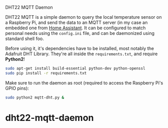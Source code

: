 DHT22 MQTT Daemon

DHT22 MQTT is a simple daemon to query the local temperature sensor on a Raspberry Pi, and send the data to an MQTT server (in my case an embedded one from [Home Assistant](https://home-assistant.io/). It can be configured to match personal needs using the `config.ini` file, and can be daemonized using standard shell foo.

Before using it, it's dependencies have to be installed, most notably the Adafruit DHT Library. They're all inside the `requirements.txt`, and require **Python2**!

```bash
sudo apt-get install build-essential python-dev python-openssl
sudo pip install -r requirements.txt
```

Make sure to run the daemon as root (required to access the Raspberry Pi's GPIO pins):


```bash
sudo python2 mqtt-dht.py &
```
# dht22-mqtt-daemon
